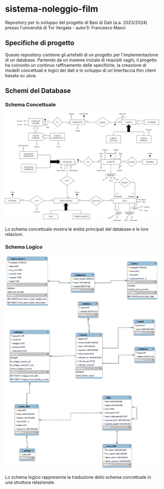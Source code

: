 # sistema-noleggio-film
Repository per lo sviluppo del progetto di Basi di Dati (a.a. 2023/2024) presso l'università di Tor Vergata - autor3: Francesco Masci

## Specifiche di progetto
Questo repository contiene gli artefatti di un progetto per l'implementazione di un database. Partendo da un insieme iniziale di requisiti vaghi, il progetto ha coinvolto un continuo raffinamento delle specifiche, la creazione di modelli concettuali e logici dei dati e lo sviluppo di un'interfaccia thin client basata su Java.

## Schemi del Database

### Schema Concettuale

![Schema Concettuale](relazione/diagramma_ER_concettuale.jpg)

Lo schema concettuale mostra le entità principali del database e le loro relazioni.

### Schema Logico

![Schema Logico](relazione/schema_logico.png)

Lo schema logico rappresenta la traduzione dello schema concettuale in una struttura relazionale.
